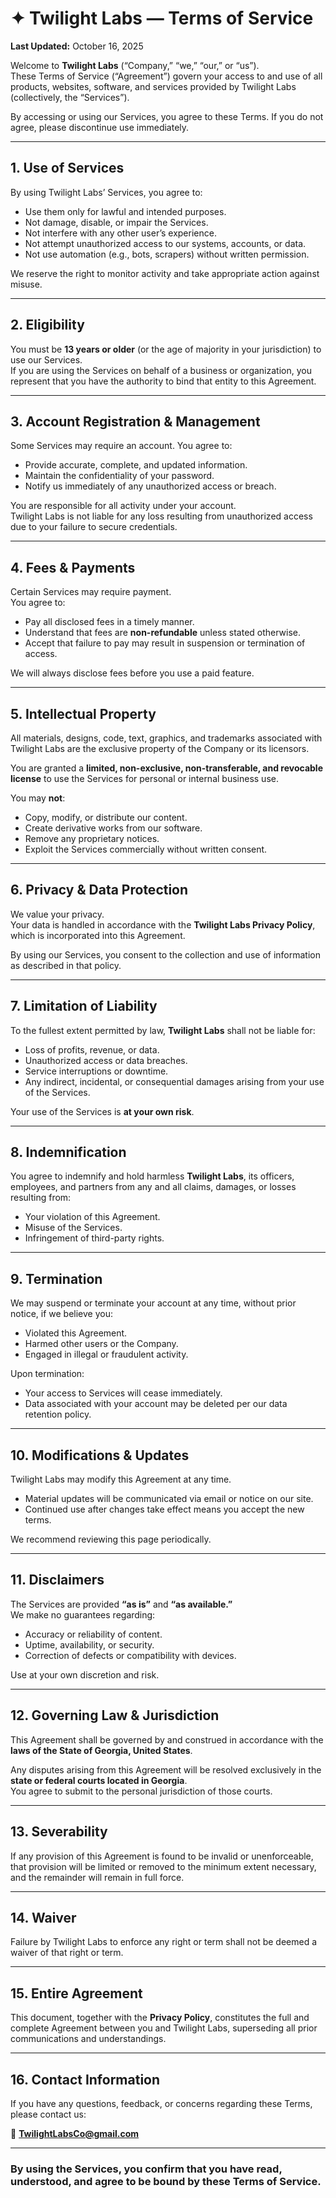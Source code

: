 # ✦ Twilight Labs — Terms of Service
**Last Updated:** October 16, 2025  

Welcome to **Twilight Labs** (“Company,” “we,” “our,” or “us”).  
These Terms of Service (“Agreement”) govern your access to and use of all products, websites, software, and services provided by Twilight Labs (collectively, the “Services”).  

By accessing or using our Services, you agree to these Terms. If you do not agree, please discontinue use immediately.

---

## 1. Use of Services
By using Twilight Labs’ Services, you agree to:
- Use them only for lawful and intended purposes.
- Not damage, disable, or impair the Services.
- Not interfere with any other user’s experience.
- Not attempt unauthorized access to our systems, accounts, or data.
- Not use automation (e.g., bots, scrapers) without written permission.

We reserve the right to monitor activity and take appropriate action against misuse.

---

## 2. Eligibility
You must be **13 years or older** (or the age of majority in your jurisdiction) to use our Services.  
If you are using the Services on behalf of a business or organization, you represent that you have the authority to bind that entity to this Agreement.

---

## 3. Account Registration & Management
Some Services may require an account. You agree to:
- Provide accurate, complete, and updated information.
- Maintain the confidentiality of your password.
- Notify us immediately of any unauthorized access or breach.

You are responsible for all activity under your account.  
Twilight Labs is not liable for any loss resulting from unauthorized access due to your failure to secure credentials.

---

## 4. Fees & Payments
Certain Services may require payment.  
You agree to:
- Pay all disclosed fees in a timely manner.
- Understand that fees are **non-refundable** unless stated otherwise.
- Accept that failure to pay may result in suspension or termination of access.

We will always disclose fees before you use a paid feature.

---

## 5. Intellectual Property
All materials, designs, code, text, graphics, and trademarks associated with Twilight Labs are the exclusive property of the Company or its licensors.

You are granted a **limited, non-exclusive, non-transferable, and revocable license** to use the Services for personal or internal business use.

You may **not**:
- Copy, modify, or distribute our content.
- Create derivative works from our software.
- Remove any proprietary notices.
- Exploit the Services commercially without written consent.

---

## 6. Privacy & Data Protection
We value your privacy.  
Your data is handled in accordance with the **Twilight Labs Privacy Policy**, which is incorporated into this Agreement.

By using our Services, you consent to the collection and use of information as described in that policy.

---

## 7. Limitation of Liability
To the fullest extent permitted by law, **Twilight Labs** shall not be liable for:
- Loss of profits, revenue, or data.  
- Unauthorized access or data breaches.  
- Service interruptions or downtime.  
- Any indirect, incidental, or consequential damages arising from your use of the Services.

Your use of the Services is **at your own risk**.

---

## 8. Indemnification
You agree to indemnify and hold harmless **Twilight Labs**, its officers, employees, and partners from any and all claims, damages, or losses resulting from:
- Your violation of this Agreement.  
- Misuse of the Services.  
- Infringement of third-party rights.

---

## 9. Termination
We may suspend or terminate your account at any time, without prior notice, if we believe you:
- Violated this Agreement.  
- Harmed other users or the Company.  
- Engaged in illegal or fraudulent activity.

Upon termination:
- Your access to Services will cease immediately.  
- Data associated with your account may be deleted per our data retention policy.

---

## 10. Modifications & Updates
Twilight Labs may modify this Agreement at any time.  
- Material updates will be communicated via email or notice on our site.  
- Continued use after changes take effect means you accept the new terms.  

We recommend reviewing this page periodically.

---

## 11. Disclaimers
The Services are provided **“as is”** and **“as available.”**  
We make no guarantees regarding:
- Accuracy or reliability of content.  
- Uptime, availability, or security.  
- Correction of defects or compatibility with devices.

Use at your own discretion and risk.

---

## 12. Governing Law & Jurisdiction
This Agreement shall be governed by and construed in accordance with the **laws of the State of Georgia, United States**.  

Any disputes arising from this Agreement will be resolved exclusively in the **state or federal courts located in Georgia**.  
You agree to submit to the personal jurisdiction of those courts.

---

## 13. Severability
If any provision of this Agreement is found to be invalid or unenforceable, that provision will be limited or removed to the minimum extent necessary, and the remainder will remain in full force.

---

## 14. Waiver
Failure by Twilight Labs to enforce any right or term shall not be deemed a waiver of that right or term.

---

## 15. Entire Agreement
This document, together with the **Privacy Policy**, constitutes the full and complete Agreement between you and Twilight Labs, superseding all prior communications and understandings.

---

## 16. Contact Information
If you have any questions, feedback, or concerns regarding these Terms, please contact us:  

📧 **TwilightLabsCo@gmail.com**

---

### By using the Services, you confirm that you have read, understood, and agree to be bound by these Terms of Service.
